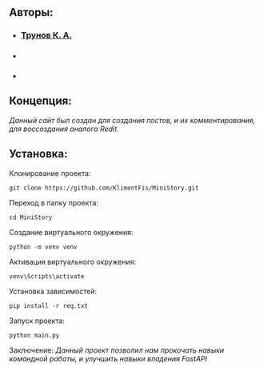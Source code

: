 #
## Авторы:
- ### [Трунов К. А.](https://github.com/KlimentFis/Our_Diploma)
- ### []()
- ### []()
## Концепция:
*Данный сайт был создан для создания постов, и их комментирования, для воссоздания аналога Redit.*
## Установка:
Клонирование проекта:
```
git clone https://github.com/KlimentFis/MiniStory.git
```
Переход в папку проекта:
```
cd MiniStory
```
Создание виртуального окружения:
```
python -m venv venv
```
Активация виртуального окружения:
```
venv\Scripts\activate
```
Установка зависимостей:
```
pip install -r req.txt
```
Запуск проекта:
```
python main.py
```
Заключение:
*Данный проект позволил нам прокочать навыки командной работы, и улучшить навыки владения FastAPI*